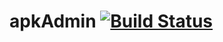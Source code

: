 # apkAdmin [![Build Status](https://travis-ci.org/javasgl/apkAdmin.svg?branch=master)](https://travis-ci.org/javasgl/apkAdmin)


